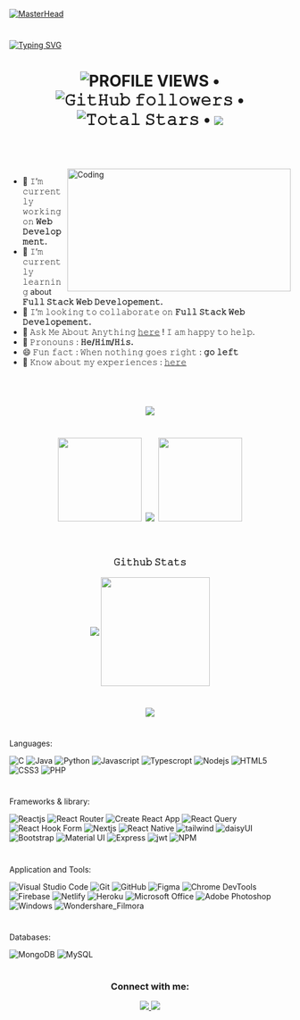 [![MasterHead](https://www.internetcreation.net/wp-content/uploads/2015/04/banner-web-development.png)](https://mdshahariarrahman.netlify.app/)

<h1></h1>

[![Typing SVG](https://readme-typing-svg.herokuapp.com?font=&size=48&duration=7000&color=26B2C9&center=true&vCenter=true&multiline=true&width=1500&height=125&lines=Hello+there!%F0%9F%91%8B%2C+I'm+Md.+Shahariar+Rahman;working+as+a+frontend+developer)](https://git.io/typing-svg)

<h1 align="center">
  <img alt = "PROFILE VIEWS" src="https://komarev.com/ghpvc/?username=shahariarrahman&color=brightgreen&style=flat&label=PROFILE+VIEWS"> •   
  <img alt="𝙶𝚒𝚝𝙷𝚞𝚋 𝚏𝚘𝚕𝚕𝚘𝚠𝚎𝚛𝚜" src="https://img.shields.io/github/followers/shahariarrahman?label=FOLLOWERS&style=flat"> •
  <img src="https://img.shields.io/github/stars/shahariarrahman?label=STARS&style=flat" alt="𝚃𝚘𝚝𝚊𝚕 𝚂𝚝𝚊𝚛𝚜"> •
  <a href="https://github.com/sponsors/shahariarrahman"><img src="https://img.shields.io/static/v1?label=SPONSOR&message=%E2%9D%A4&logo=GitHub&color=%23fe8e86&style=flat"/></a><br><br>
</h1>

<br>
<img height="220" width="400" align="right" alt="Coding" src="https://cdn.dribbble.com/users/1162077/screenshots/5403918/media/a85c0dcdcc774c6f340b07518363d6fb.gif"/>

- 🔭 𝙸’𝚖 𝚌𝚞𝚛𝚛𝚎𝚗𝚝𝚕𝚢 𝚠𝚘𝚛𝚔𝚒𝚗𝚐 𝚘𝚗 **𝚆𝚎𝚋 𝙳𝚎𝚟𝚎𝚕𝚘𝚙𝚖𝚎𝚗𝚝.**
- 🌱 𝙸’𝚖 𝚌𝚞𝚛𝚛𝚎𝚗𝚝𝚕𝚢 𝚕𝚎𝚊𝚛𝚗𝚒𝚗𝚐 about **𝙵𝚞𝚕𝚕 𝚂𝚝𝚊𝚌𝚔 𝚆𝚎𝚋 𝙳𝚎𝚟𝚎𝚕𝚘𝚙𝚎𝚖𝚎𝚗𝚝.**
- 👯 𝙸’𝚖 𝚕𝚘𝚘𝚔𝚒𝚗𝚐 𝚝𝚘 𝚌𝚘𝚕𝚕𝚊𝚋𝚘𝚛𝚊𝚝𝚎 𝚘𝚗 **𝙵𝚞𝚕𝚕 𝚂𝚝𝚊𝚌𝚔 𝚆𝚎𝚋 𝙳𝚎𝚟𝚎𝚕𝚘𝚙𝚎𝚖𝚎𝚗𝚝.**
- 💬 𝙰𝚜𝚔 𝙼𝚎 𝙰𝚋𝚘𝚞𝚝 𝙰𝚗𝚢𝚝𝚑𝚒𝚗𝚐 [𝚑𝚎𝚛𝚎](https://www.linkedin.com/in/mdshahariarrahman/) ! 𝙸 𝚊𝚖 𝚑𝚊𝚙𝚙𝚢 𝚝𝚘 𝚑𝚎𝚕𝚙.
- 👨‍ 𝙿𝚛𝚘𝚗𝚘𝚞𝚗𝚜 : **𝙷𝚎/𝙷𝚒𝚖/𝙷𝚒𝚜.**
- 😄 𝙵𝚞𝚗 𝚏𝚊𝚌𝚝 : 𝚆𝚑𝚎𝚗 𝚗𝚘𝚝𝚑𝚒𝚗𝚐 𝚐𝚘𝚎𝚜 𝚛𝚒𝚐𝚑𝚝 : **𝚐𝚘 𝚕𝚎𝚏𝚝**
- 📄 𝙺𝚗𝚘𝚠 𝚊𝚋𝚘𝚞𝚝 𝚖𝚢 𝚎𝚡𝚙𝚎𝚛𝚒𝚎𝚗𝚌𝚎𝚜 : [𝚑𝚎𝚛𝚎](https://drive.google.com/file/d/1FxRPKE9qWlRZWjyEHMib-rFgef3LcgtA/view)

<br/>
<h1></h1>

<h1 align="center">
  <img src="https://github-profile-trophy.vercel.app/?username=shahariarrahman&&margin-w=15&margin-h=15&no-bg=true&no-frame=true&theme=juicyfresh">
</h1>
<h1 align="center">
  <img height="150" width="150" src="https://i.ibb.co/1QTBkFN/left.webp">
  <img align="center" src="https://github-readme-streak-stats.herokuapp.com/?user=shahariarrahman&theme=dark&hide_border=true"/>
  <img height="150" width="150" src="https://i.ibb.co/TrNhMtt/right.webp">
  <br/> <br/>
</h1>


<!-- 
<p align="center">
  <h3 align="center">𝙻𝙰𝙽𝙶𝚄𝙰𝙶𝙴𝚂 𝙰𝙽𝙳 𝚃𝙾𝙾𝙻𝚂</h3>
  <br/>
  <code><img height="40" width="40" src="https://raw.githubusercontent.com/github/explore/80688e429a7d4ef2fca1e82350fe8e3517d3494d/topics/android/android.png"></code>
  <code><img height="40" width="40" src="https://raw.githubusercontent.com/github/explore/80688e429a7d4ef2fca1e82350fe8e3517d3494d/topics/kotlin/kotlin.png"></code>
  <code><img height="40" width="40" src="https://images.vexels.com/media/users/3/166401/isolated/preview/b82aa7ac3f736dd78570dd3fa3fa9e24-java-programming-language-icon-by-vexels.png"></code>
  <code><img height="40" width="40" src="https://raw.githubusercontent.com/github/explore/80688e429a7d4ef2fca1e82350fe8e3517d3494d/topics/python/python.png"></code>
  <code><img height="40" width="40" src="https://www.naveedashfaq.me/img/c++.png"></code>
  <code><img height="40" width="40" src="https://cdn.iconscout.com/icon/free/png-512/c-programming-569564.png"></code>
  <code><img height="40" width="40" src="https://raw.githubusercontent.com/github/explore/80688e429a7d4ef2fca1e82350fe8e3517d3494d/topics/html/html.png"></code>
  <code><img height="40" width="40" src="https://cdn.iconscout.com/icon/free/png-256/css-131-722685.png"></code>
  <code><img height="40" width="40" src="https://raw.githubusercontent.com/github/explore/80688e429a7d4ef2fca1e82350fe8e3517d3494d/topics/javascript/javascript.png">   </code>
  <code><img height="40" width="40" src="https://upload.wikimedia.org/wikipedia/commons/thumb/3/3f/Git_icon.svg/1024px-Git_icon.svg.png"></code>
  <code><img height="40" width="40" src="https://raw.githubusercontent.com/github/explore/80688e429a7d4ef2fca1e82350fe8e3517d3494d/topics/github-api/github-api.png"> </code>
  <code><img height="40" width="40" src="https://raw.githubusercontent.com/github/explore/80688e429a7d4ef2fca1e82350fe8e3517d3494d/topics/firebase/firebase.png"> </code>
  <code><img height="40" width="40" src="https://raw.githubusercontent.com/github/explore/80688e429a7d4ef2fca1e82350fe8e3517d3494d/topics/jupyter-notebook/jupyter-notebook.png"></code>
  <code><img height="40" width="40" src="https://raw.githubusercontent.com/github/explore/80688e429a7d4ef2fca1e82350fe8e3517d3494d/topics/atom/atom.png"></code>
  <code><img height="40" width="40" src="https://raw.githubusercontent.com/github/explore/80688e429a7d4ef2fca1e82350fe8e3517d3494d/topics/bootstrap/bootstrap.png"> </code>
  <code><img height="40" width="40" src="https://encrypted-tbn0.gstatic.com/images?q=tbn:ANd9GcRT1PKsfJXnxOqnTRiIZ8VcdJDYBXD-qZnnpw&usqp=CAU"></code>
  <code><img height="40" width="40" src="https://raw.githubusercontent.com/github/explore/80688e429a7d4ef2fca1e82350fe8e3517d3494d/topics/angular/angular.png"></code>
  <code><img height="40" width="40" src="https://raw.githubusercontent.com/github/explore/80688e429a7d4ef2fca1e82350fe8e3517d3494d/topics/ubuntu/ubuntu.png"></code>
</p>
<h1></h1> -->

<p>
  <h3 align="center">𝙶𝚒𝚝𝚑𝚞𝚋 𝚂𝚝𝚊𝚝𝚜</h3>
  <p align="center">
      <img align="center" src="https://github-readme-stats.vercel.app/api?username=ShahariarRahman&theme=darcula&hide_border=true"/>
      <img align="center" height="195px" src="https://github-readme-stats.vercel.app/api/top-langs/?username=ShahariarRahman&theme=darcula&hide_border=true" />
  </p>
 <p>
<h1></h1>
<div align="center"> <img src="https://activity-graph.herokuapp.com/graph?username=shahariarRahman&theme=xcode&hide_border=true" /> </div>
<h1></h1>

<p align="center">

Languages: 

![C](https://img.shields.io/badge/C-202124?style=for-the-badge&logo=c&logoColor=035494)
![Java](https://img.shields.io/badge/Java-202124?style=for-the-badge&logo=java&logoColor=db6900)
![Python](https://img.shields.io/badge/Python-202124?style=for-the-badge&logo=python&logoColor=f2c53d)
![Javascript](https://img.shields.io/badge/javascript-202124?&style=for-the-badge&logo=javascript&logoColor=e4d04b)
![Typescropt](https://img.shields.io/badge/TypeScript-202124?style=for-the-badge&logo=typescript&logoColor=2f72bc)
![Nodejs](https://img.shields.io/badge/node.js-202124?&style=for-the-badge&logo=node.js&logoColor=7cc327)
![HTML5](https://img.shields.io/badge/html5-202124?style=for-the-badge&logo=html5&logoColor=e5542f)
![CSS3](https://img.shields.io/badge/css3-202124?style=for-the-badge&logo=css3&logoColor=0088ca)
![PHP](https://img.shields.io/badge/php-202124?style=for-the-badge&logo=php&logoColor=4b568b)
<h1></h1>

Frameworks & library:

![Reactjs](https://img.shields.io/badge/react-202124?&style=for-the-badge&logo=react&logoColor=61DAFB)
![React Router](https://img.shields.io/badge/React_Router-202124?style=for-the-badge&logo=react-router&logoColor=CA4245)
![Create React App](https://img.shields.io/badge/Create_React_App-202124?style=for-the-badge&logo=Create-React-App&logoColor=09D3AC)
![React Query](https://img.shields.io/badge/React_Query-202124?style=for-the-badge&logo=React-Query&logoColor=FF4154)
![React Hook Form](https://img.shields.io/badge/React_Hook_Form-202124?style=for-the-badge&logo=React-Hook-Form&logoColor=EC5990)
![Nextjs](https://img.shields.io/badge/next.js-202124?style=for-the-badge&logo=nextdotjs&logoColor=white)
![React Native](https://img.shields.io/badge/React_Native-202124?style=for-the-badge&logo=react&logoColor=61DAFB)
![tailwind](https://img.shields.io/badge/Tailwind_CSS-202124?style=for-the-badge&logo=tailwind-css&logoColor=06B6D4)
![daisyUI](https://img.shields.io/badge/Daisy_UI-202124?style=for-the-badge&logo=tailwind-css&logoColor=550deb)
![Bootstrap](https://img.shields.io/badge/bootstrap-202124?&style=for-the-badge&logo=bootstrap&logoColor=7952B3)
![Material UI](https://img.shields.io/badge/Material_UI-202124?style=for-the-badge&logo=mui&logoColor=007FFF)
![Express](https://img.shields.io/badge/Express.js-202124?style=for-the-badge&logo=express&logoColor=e4d04b)
![jwt](https://img.shields.io/badge/JWT-202124?style=for-the-badge&logo=JSON%20web%20tokens&logoColor=ee0156)
![NPM](https://img.shields.io/badge/npm-202124?style=for-the-badge&logo=npm&logoColor=CB3837)

<h1></h1>
    
Application and Tools:

![Visual Studio Code](https://img.shields.io/badge/Visual_Studio_Code-202124?style=for-the-badge&logo=visual-studio-code&logoColor=007ACC)
![Git](https://img.shields.io/badge/git-202124?style=for-the-badge&logo=git&logoColor=F05032)
![GitHub](https://img.shields.io/badge/github-202124?style=for-the-badge&logo=github&logoColor=000000)
![Figma](https://img.shields.io/badge/Figma-202124?style=for-the-badge&logo=Figma&logoColor=F24E1E)
![Chrome DevTools](https://img.shields.io/badge/Chrome_DevTools-202124?style=for-the-badge&logo=Google-chrome&logoColor=dd3123)
![Firebase](https://img.shields.io/badge/Firebase-202124?style=for-the-badge&logo=Firebase&logoColor=FFCA28)
![Netlify](https://img.shields.io/badge/Netlify-202124?style=for-the-badge&logo=netlify&logoColor=00C7B7)
![Heroku](https://img.shields.io/badge/Heroku-202124?style=for-the-badge&logo=heroku&logoColor=625d9d)
![Microsoft Office](https://img.shields.io/badge/Microsoft_Office-202124?style=for-the-badge&logo=microsoft-office&logoColor=D83B01)
![Adobe Photoshop](https://img.shields.io/badge/Adobe_Photoshop-202124?style=for-the-badge&logo=Adobe-Photoshop&logoColor=31A8FF)
![Windows](https://img.shields.io/badge/Windows-202124?style=for-the-badge&logo=windows&logoColor=0078D6)
![Wondershare_Filmora](https://img.shields.io/badge/Wondershare_Filmora-202124?style=for-the-badge&logo=Filmora&logoColor=0078D6)
<h1></h1>

Databases:

![MongoDB](https://img.shields.io/badge/MongoDB-202124?&style=for-the-badge&logo=mongodb&logoColor=47A248) 
![MySQL](https://img.shields.io/badge/MySQL-202124?style=for-the-badge&logo=mysql&logoColor=4479A1)
<h1></h1>
</p>


<p>
  <h3 align="center">Connect with me:</h3>
 <p align="center">
    <a href="https://www.linkedin.com/in/mdshahariarrahman/">
      <img src="https://img.shields.io/badge/Linkedin-02162b?style=for-the-badge&logo=linkedin&logoColor=ffffff"/>
  </a>
    <a href="https://mdshahariarrahman.netlify.app/">
       <img src="https://img.shields.io/badge/Portfolio-02162b?style=for-the-badge&logo=firefox&logoColor=FF7139"/>
  </a>
</p>
